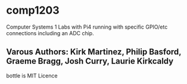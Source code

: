 # comp1203

Computer Systems 1
Labs with Pi4 running with specific GPIO/etc connections including an ADC chip.

Varous Authors: Kirk Martinez, Philip Basford, Graeme Bragg, Josh Curry, Laurie Kirkcaldy
---
bottle is MIT Licence
